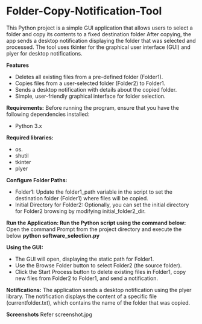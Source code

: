 # Folder-Copy-Notification-Tool
This Python project is a simple GUI application that allows users to select a folder and copy its contents to a fixed destination folder
After copying, the app sends a desktop notification displaying the folder that was selected and processed. The tool uses tkinter for the graphical user interface (GUI) and plyer for desktop notifications.

**Features**
 - Deletes all existing files from a pre-defined folder (Folder1).
 - Copies files from a user-selected folder (Folder2) to Folder1.
 - Sends a desktop notification with details about the copied folder.
 - Simple, user-friendly graphical interface for folder selection.

**Requirements:**
Before running the program, ensure that you have the following dependencies installed:
 - Python 3.x

**Required libraries:**
 - os.
 - shutil
 - tkinter
 - plyer

**Configure Folder Paths:**

 - Folder1: Update the folder1_path variable in the script to set the destination folder (Folder1) where files will be copied.
 - Initial Directory for Folder2: Optionally, you can set the initial directory for Folder2 browsing by modifying initial_folder2_dir.

**Run the Application: Run the Python script using the command below:**
Open the command Prompt from the project directory and execute the below
**python software_selection.py**

**Using the GUI:**
 - The GUI will open, displaying the static path for Folder1.
 - Use the Browse Folder button to select Folder2 (the source folder).
 - Click the Start Process button to delete existing files in Folder1, copy new files from Folder2 to Folder1, and send a notification.

**Notifications:**
The application sends a desktop notification using the plyer library. 
The notification displays the content of a specific file (currentfolder.txt), which contains the name of the folder that was copied.

**Screenshots**
Refer screenshot.jpg


